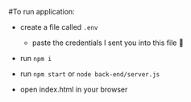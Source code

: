 #To run application:

- create a file called `.env`
    -  paste the credentials I sent you into this file 👀

- run `npm i`
- run `npm start` or `node back-end/server.js`

- open index.html in your browser